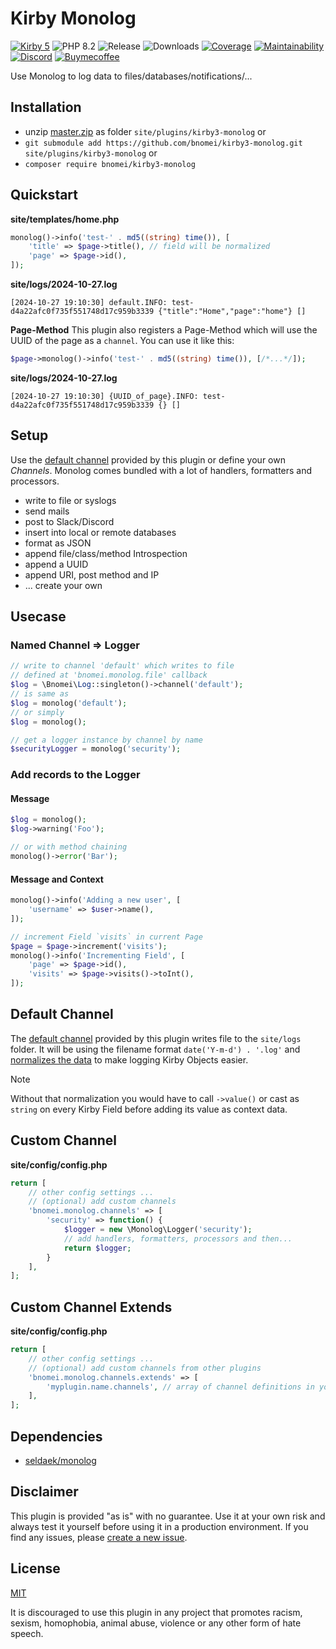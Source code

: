 # Kirby Monolog

[![Kirby 5](https://flat.badgen.net/badge/Kirby/5?color=ECC748)](https://getkirby.com)
![PHP 8.2](https://flat.badgen.net/badge/PHP/8.2?color=4E5B93&icon=php&label)
![Release](https://flat.badgen.net/packagist/v/bnomei/kirby3-monolog?color=ae81ff&icon=github&label)
![Downloads](https://flat.badgen.net/packagist/dt/bnomei/kirby3-monolog?color=272822&icon=github&label)
[![Coverage](https://flat.badgen.net/codeclimate/coverage/bnomei/kirby3-monolog?icon=codeclimate&label)](https://codeclimate.com/github/bnomei/kirby3-monolog)
[![Maintainability](https://flat.badgen.net/codeclimate/maintainability/bnomei/kirby3-monolog?icon=codeclimate&label)](https://codeclimate.com/github/bnomei/kirby3-monolog/issues)
[![Discord](https://flat.badgen.net/badge/discord/bnomei?color=7289da&icon=discord&label)](https://discordapp.com/users/bnomei)
[![Buymecoffee](https://flat.badgen.net/badge/icon/donate?icon=buymeacoffee&color=FF813F&label)](https://www.buymeacoffee.com/bnomei)

Use Monolog to log data to files/databases/notifications/...

## Installation

- unzip [master.zip](https://github.com/bnomei/kirby3-monolog/archive/master.zip) as folder `site/plugins/kirby3-monolog` or
- `git submodule add https://github.com/bnomei/kirby3-monolog.git site/plugins/kirby3-monolog` or
- `composer require bnomei/kirby3-monolog`

## Quickstart

**site/templates/home.php**
```php
monolog()->info('test-' . md5((string) time()), [
    'title' => $page->title(), // field will be normalized
    'page' => $page->id(),
]);
```

**site/logs/2024-10-27.log**
```log
[2024-10-27 19:10:30] default.INFO: test-d4a22afc0f735f551748d17c959b3339 {"title":"Home","page":"home"} []
```

**Page-Method**
This plugin also registers a Page-Method which will use the UUID of the page as a `channel`. You can use it like this:

```php
$page->monolog()->info('test-' . md5((string) time()), [/*...*/]);
```

**site/logs/2024-10-27.log**
```log
[2024-10-27 19:10:30] {UUID_of_page}.INFO: test-d4a22afc0f735f551748d17c959b3339 {} []
```

## Setup

Use the [default channel](https://github.com/bnomei/kirby3-monolog/blob/master/index.php#L11) provided by this plugin or define your own *Channels*. Monolog comes bundled with a lot of handlers, formatters and processors.

- write to file or syslogs
- send mails
- post to Slack/Discord
- insert into local or remote databases
- format as JSON
- append file/class/method Introspection
- append a UUID
- append URI, post method and IP
- ... create your own

## Usecase

### Named Channel => Logger

```php
// write to channel 'default' which writes to file 
// defined at 'bnomei.monolog.file' callback 
$log = \Bnomei\Log::singleton()->channel('default');
// is same as
$log = monolog('default');
// or simply
$log = monolog();

// get a logger instance by channel by name
$securityLogger = monolog('security');
```

### Add records to the Logger

#### Message
```php
$log = monolog();
$log->warning('Foo');

// or with method chaining
monolog()->error('Bar');
```

#### Message and Context
```php
monolog()->info('Adding a new user', [
    'username' => $user->name(),
]);

// increment Field `visits` in current Page
$page = $page->increment('visits');
monolog()->info('Incrementing Field', [
    'page' => $page->id(),
    'visits' => $page->visits()->toInt(),
]);
```

## Default Channel

The [default channel](https://github.com/bnomei/kirby3-monolog/blob/master/index.php#L11) provided by this plugin writes file to the `site/logs` folder. It will be using the filename format `date('Y-m-d') . '.log'` and [normalizes the data](https://github.com/bnomei/kirby3-monolog/blob/master/classes/KirbyFormatter.php) to make logging Kirby Objects easier.

> [!NOTE]
> Without that normalization you would have to call `->value()` or cast as `string` on every Kirby Field before adding its value as context data.

## Custom Channel

**site/config/config.php**
```php
return [
    // other config settings ...
    // (optional) add custom channels
    'bnomei.monolog.channels' => [
        'security' => function() {
            $logger = new \Monolog\Logger('security');
            // add handlers, formatters, processors and then...
            return $logger; 
        }
    ],
];
```

## Custom Channel Extends

**site/config/config.php**
```php
return [
    // other config settings ...
    // (optional) add custom channels from other plugins
    'bnomei.monolog.channels.extends' => [
        'myplugin.name.channels', // array of channel definitions in your other option
    ],
];
```

## Dependencies

- [seldaek/monolog](https://github.com/seldaek/monolog)

## Disclaimer

This plugin is provided "as is" with no guarantee. Use it at your own risk and always test it yourself before using it in a production environment. If you find any issues, please [create a new issue](https://github.com/bnomei/kirby3-monolog/issues/new).

## License

[MIT](https://opensource.org/licenses/MIT)

It is discouraged to use this plugin in any project that promotes racism, sexism, homophobia, animal abuse, violence or any other form of hate speech.
